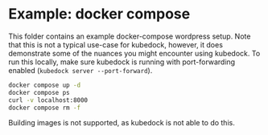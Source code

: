 # Example: docker compose

This folder contains an example docker-compose wordpress setup. Note that this is not a typical use-case for kubedock, however, it does demonstrate some of the nuances you might encounter using kubedock. To run this locally, make sure kubedock is running with port-forwarding enabled (`kubedock server --port-forward`).

```bash
docker compose up -d
docker compose ps
curl -v localhost:8000
docker compose rm -f
```

Building images is not supported, as kubedock is not able to do this.